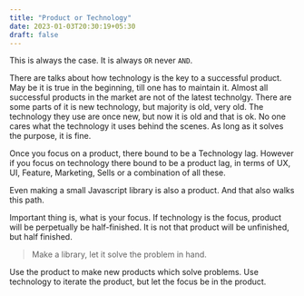 ```yaml
---
title: "Product or Technology"
date: 2023-01-03T20:30:19+05:30
draft: false
---
```


This is always the case. It is always `OR` never `AND`. 

There are talks about how technology is the key to a successful product. May be it is true in the beginning, till one has to maintain it. Almost all successful products in the market are not of the latest technolgy. There are some parts of it is new technology, but majority is old, very old. The technology they use are once new, but now it is old and that is ok. No one cares what the technology it uses behind the scenes. As long as it solves the purpose, it is fine.

Once you focus on a product, there bound to be a Technology lag. However if you focus on technology there bound to be a product lag, in terms of UX, UI, Feature, Marketing, Sells or a combination of all these.

Even making a small Javascript library is also a product. And that also walks this path.

Important thing is, what is your focus. If technology is the focus, product will be perpetually be half-finished. It is not that product will be unfinished, but half finished.

> Make a library, let it solve the problem in hand.

Use the product to make new products which solve problems. Use technology to iterate the product, but let the focus be in the product.